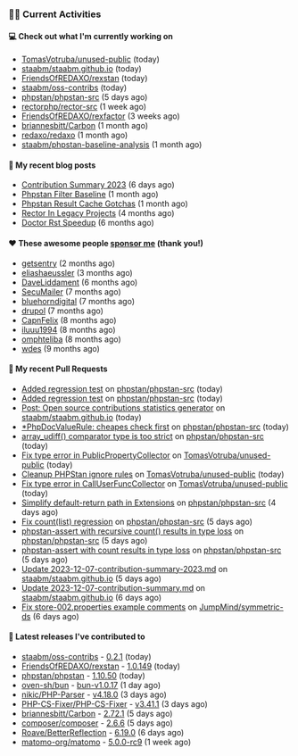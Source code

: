 ### 👨‍💻 Current Activities


#### 💻 Check out what I'm currently working on

- [TomasVotruba/unused-public](https://github.com/TomasVotruba/unused-public) (today)
- [staabm/staabm.github.io](https://github.com/staabm/staabm.github.io) (today)
- [FriendsOfREDAXO/rexstan](https://github.com/FriendsOfREDAXO/rexstan) (today)
- [staabm/oss-contribs](https://github.com/staabm/oss-contribs) (today)
- [phpstan/phpstan-src](https://github.com/phpstan/phpstan-src) (5 days ago)
- [rectorphp/rector-src](https://github.com/rectorphp/rector-src) (1 week ago)
- [FriendsOfREDAXO/rexfactor](https://github.com/FriendsOfREDAXO/rexfactor) (3 weeks ago)
- [briannesbitt/Carbon](https://github.com/briannesbitt/Carbon) (1 month ago)
- [redaxo/redaxo](https://github.com/redaxo/redaxo) (1 month ago)
- [staabm/phpstan-baseline-analysis](https://github.com/staabm/phpstan-baseline-analysis) (1 month ago)


#### 📜 My recent blog posts

- [Contribution Summary 2023](https://staabm.github.io/2023/12/07/contribution-summary-2023.html) (6 days ago)
- [Phpstan Filter Baseline](https://staabm.github.io/2023/10/30/phpstan-filter-baseline.html) (1 month ago)
- [Phpstan Result Cache Gotchas](https://staabm.github.io/2023/10/21/phpstan-result-cache-gotchas.html) (1 month ago)
- [Rector In Legacy Projects](https://staabm.github.io/2023/07/23/rector-in-legacy-projects.html) (4 months ago)
- [Doctor Rst Speedup](https://staabm.github.io/2023/05/18/doctor-rst-speedup.html) (6 months ago)


#### ❤️ These awesome people [sponsor me](https://github.com/sponsors/staabm) (thank you!)

- [getsentry](https://github.com/getsentry) (2 months ago)
- [eliashaeussler](https://github.com/eliashaeussler) (3 months ago)
- [DaveLiddament](https://github.com/DaveLiddament) (6 months ago)
- [SecuMailer](https://github.com/SecuMailer) (7 months ago)
- [bluehorndigital](https://github.com/bluehorndigital) (7 months ago)
- [drupol](https://github.com/drupol) (7 months ago)
- [CapnFelix](https://github.com/CapnFelix) (8 months ago)
- [iluuu1994](https://github.com/iluuu1994) (8 months ago)
- [omphteliba](https://github.com/omphteliba) (8 months ago)
- [wdes](https://github.com/wdes) (9 months ago)


#### 🔨 My recent Pull Requests

- [Added regression test](https://github.com/phpstan/phpstan-src/pull/2827) on [phpstan/phpstan-src](https://github.com/phpstan/phpstan-src) (today)
- [Added regression test](https://github.com/phpstan/phpstan-src/pull/2826) on [phpstan/phpstan-src](https://github.com/phpstan/phpstan-src) (today)
- [Post: Open source contributions statistics generator](https://github.com/staabm/staabm.github.io/pull/107) on [staabm/staabm.github.io](https://github.com/staabm/staabm.github.io) (today)
- [*PhpDocValueRule: cheapes check first](https://github.com/phpstan/phpstan-src/pull/2824) on [phpstan/phpstan-src](https://github.com/phpstan/phpstan-src) (today)
- [array_udiff() comparator type is too strict](https://github.com/phpstan/phpstan-src/pull/2822) on [phpstan/phpstan-src](https://github.com/phpstan/phpstan-src) (today)
- [Fix type error in PublicPropertyCollector](https://github.com/TomasVotruba/unused-public/pull/94) on [TomasVotruba/unused-public](https://github.com/TomasVotruba/unused-public) (today)
- [Cleanup PHPStan ignore rules](https://github.com/TomasVotruba/unused-public/pull/93) on [TomasVotruba/unused-public](https://github.com/TomasVotruba/unused-public) (today)
- [Fix type error in CallUserFuncCollector](https://github.com/TomasVotruba/unused-public/pull/92) on [TomasVotruba/unused-public](https://github.com/TomasVotruba/unused-public) (today)
- [Simplify default-return path in Extensions](https://github.com/phpstan/phpstan-src/pull/2816) on [phpstan/phpstan-src](https://github.com/phpstan/phpstan-src) (4 days ago)
- [Fix count(list) regression](https://github.com/phpstan/phpstan-src/pull/2813) on [phpstan/phpstan-src](https://github.com/phpstan/phpstan-src) (5 days ago)
- [phpstan-assert with recursive count() results in type loss](https://github.com/phpstan/phpstan-src/pull/2812) on [phpstan/phpstan-src](https://github.com/phpstan/phpstan-src) (5 days ago)
- [phpstan-assert with count results in type loss](https://github.com/phpstan/phpstan-src/pull/2811) on [phpstan/phpstan-src](https://github.com/phpstan/phpstan-src) (5 days ago)
- [Update 2023-12-07-contribution-summary-2023.md](https://github.com/staabm/staabm.github.io/pull/106) on [staabm/staabm.github.io](https://github.com/staabm/staabm.github.io) (5 days ago)
- [Update 2023-12-07-contribution-summary.md](https://github.com/staabm/staabm.github.io/pull/105) on [staabm/staabm.github.io](https://github.com/staabm/staabm.github.io) (6 days ago)
- [Fix store-002.properties example comments](https://github.com/JumpMind/symmetric-ds/pull/191) on [JumpMind/symmetric-ds](https://github.com/JumpMind/symmetric-ds) (6 days ago)


#### 🔭 Latest releases I've contributed to

- [staabm/oss-contribs](https://github.com/staabm/oss-contribs) - [0.2.1](https://github.com/staabm/oss-contribs/releases/tag/0.2.1) (today)
- [FriendsOfREDAXO/rexstan](https://github.com/FriendsOfREDAXO/rexstan) - [1.0.149](https://github.com/FriendsOfREDAXO/rexstan/releases/tag/1.0.149) (today)
- [phpstan/phpstan](https://github.com/phpstan/phpstan) - [1.10.50](https://github.com/phpstan/phpstan/releases/tag/1.10.50) (today)
- [oven-sh/bun](https://github.com/oven-sh/bun) - [bun-v1.0.17](https://github.com/oven-sh/bun/releases/tag/bun-v1.0.17) (1 day ago)
- [nikic/PHP-Parser](https://github.com/nikic/PHP-Parser) - [v4.18.0](https://github.com/nikic/PHP-Parser/releases/tag/v4.18.0) (3 days ago)
- [PHP-CS-Fixer/PHP-CS-Fixer](https://github.com/PHP-CS-Fixer/PHP-CS-Fixer) - [v3.41.1](https://github.com/PHP-CS-Fixer/PHP-CS-Fixer/releases/tag/v3.41.1) (3 days ago)
- [briannesbitt/Carbon](https://github.com/briannesbitt/Carbon) - [2.72.1](https://github.com/briannesbitt/Carbon/releases/tag/2.72.1) (5 days ago)
- [composer/composer](https://github.com/composer/composer) - [2.6.6](https://github.com/composer/composer/releases/tag/2.6.6) (5 days ago)
- [Roave/BetterReflection](https://github.com/Roave/BetterReflection) - [6.19.0](https://github.com/Roave/BetterReflection/releases/tag/6.19.0) (6 days ago)
- [matomo-org/matomo](https://github.com/matomo-org/matomo) - [5.0.0-rc9](https://github.com/matomo-org/matomo/releases/tag/5.0.0-rc9) (1 week ago)
